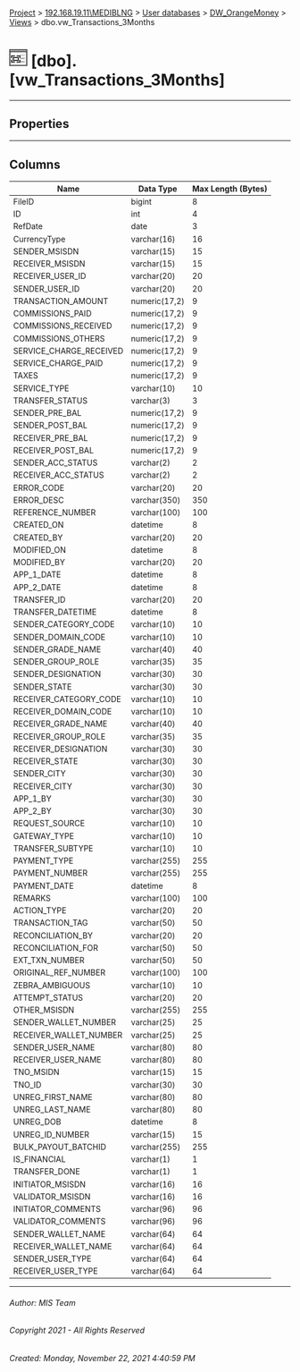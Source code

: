 #### 

[Project](../../../../index.md) > [192.168.19.11\\MEDIBLNG](../../../index.md) > [User databases](../../index.md) > [DW_OrangeMoney](../index.md) > [Views](Views.md) > dbo.vw_Transactions_3Months

# ![Views](../../../../Images/View32.png) [dbo].[vw_Transactions_3Months]

---

## <a name="#properties"></a>Properties



---

## <a name="#columns"></a>Columns

| Name | Data Type | Max Length (Bytes) |
|---|---|---|
| FileID | bigint | 8 |
| ID | int | 4 |
| RefDate | date | 3 |
| CurrencyType | varchar(16) | 16 |
| SENDER_MSISDN | varchar(15) | 15 |
| RECEIVER_MSISDN | varchar(15) | 15 |
| RECEIVER_USER_ID | varchar(20) | 20 |
| SENDER_USER_ID | varchar(20) | 20 |
| TRANSACTION_AMOUNT | numeric(17,2) | 9 |
| COMMISSIONS_PAID | numeric(17,2) | 9 |
| COMMISSIONS_RECEIVED | numeric(17,2) | 9 |
| COMMISSIONS_OTHERS | numeric(17,2) | 9 |
| SERVICE_CHARGE_RECEIVED | numeric(17,2) | 9 |
| SERVICE_CHARGE_PAID | numeric(17,2) | 9 |
| TAXES | numeric(17,2) | 9 |
| SERVICE_TYPE | varchar(10) | 10 |
| TRANSFER_STATUS | varchar(3) | 3 |
| SENDER_PRE_BAL | numeric(17,2) | 9 |
| SENDER_POST_BAL | numeric(17,2) | 9 |
| RECEIVER_PRE_BAL | numeric(17,2) | 9 |
| RECEIVER_POST_BAL | numeric(17,2) | 9 |
| SENDER_ACC_STATUS | varchar(2) | 2 |
| RECEIVER_ACC_STATUS | varchar(2) | 2 |
| ERROR_CODE | varchar(20) | 20 |
| ERROR_DESC | varchar(350) | 350 |
| REFERENCE_NUMBER | varchar(100) | 100 |
| CREATED_ON | datetime | 8 |
| CREATED_BY | varchar(20) | 20 |
| MODIFIED_ON | datetime | 8 |
| MODIFIED_BY | varchar(20) | 20 |
| APP_1_DATE | datetime | 8 |
| APP_2_DATE | datetime | 8 |
| TRANSFER_ID | varchar(20) | 20 |
| TRANSFER_DATETIME | datetime | 8 |
| SENDER_CATEGORY_CODE | varchar(10) | 10 |
| SENDER_DOMAIN_CODE | varchar(10) | 10 |
| SENDER_GRADE_NAME | varchar(40) | 40 |
| SENDER_GROUP_ROLE | varchar(35) | 35 |
| SENDER_DESIGNATION | varchar(30) | 30 |
| SENDER_STATE | varchar(30) | 30 |
| RECEIVER_CATEGORY_CODE | varchar(10) | 10 |
| RECEIVER_DOMAIN_CODE | varchar(10) | 10 |
| RECEIVER_GRADE_NAME | varchar(40) | 40 |
| RECEIVER_GROUP_ROLE | varchar(35) | 35 |
| RECEIVER_DESIGNATION | varchar(30) | 30 |
| RECEIVER_STATE | varchar(30) | 30 |
| SENDER_CITY | varchar(30) | 30 |
| RECEIVER_CITY | varchar(30) | 30 |
| APP_1_BY | varchar(30) | 30 |
| APP_2_BY | varchar(30) | 30 |
| REQUEST_SOURCE | varchar(10) | 10 |
| GATEWAY_TYPE | varchar(10) | 10 |
| TRANSFER_SUBTYPE | varchar(10) | 10 |
| PAYMENT_TYPE | varchar(255) | 255 |
| PAYMENT_NUMBER | varchar(255) | 255 |
| PAYMENT_DATE | datetime | 8 |
| REMARKS | varchar(100) | 100 |
| ACTION_TYPE | varchar(20) | 20 |
| TRANSACTION_TAG | varchar(50) | 50 |
| RECONCILIATION_BY | varchar(20) | 20 |
| RECONCILIATION_FOR | varchar(50) | 50 |
| EXT_TXN_NUMBER | varchar(50) | 50 |
| ORIGINAL_REF_NUMBER | varchar(100) | 100 |
| ZEBRA_AMBIGUOUS | varchar(10) | 10 |
| ATTEMPT_STATUS | varchar(20) | 20 |
| OTHER_MSISDN | varchar(255) | 255 |
| SENDER_WALLET_NUMBER | varchar(25) | 25 |
| RECEIVER_WALLET_NUMBER | varchar(25) | 25 |
| SENDER_USER_NAME | varchar(80) | 80 |
| RECEIVER_USER_NAME | varchar(80) | 80 |
| TNO_MSIDN | varchar(15) | 15 |
| TNO_ID | varchar(30) | 30 |
| UNREG_FIRST_NAME | varchar(80) | 80 |
| UNREG_LAST_NAME | varchar(80) | 80 |
| UNREG_DOB | datetime | 8 |
| UNREG_ID_NUMBER | varchar(15) | 15 |
| BULK_PAYOUT_BATCHID | varchar(255) | 255 |
| IS_FINANCIAL | varchar(1) | 1 |
| TRANSFER_DONE | varchar(1) | 1 |
| INITIATOR_MSISDN | varchar(16) | 16 |
| VALIDATOR_MSISDN | varchar(16) | 16 |
| INITIATOR_COMMENTS | varchar(96) | 96 |
| VALIDATOR_COMMENTS | varchar(96) | 96 |
| SENDER_WALLET_NAME | varchar(64) | 64 |
| RECEIVER_WALLET_NAME | varchar(64) | 64 |
| SENDER_USER_TYPE | varchar(64) | 64 |
| RECEIVER_USER_TYPE | varchar(64) | 64 |


---

###### Author:  MIS Team

###### Copyright 2021 - All Rights Reserved

###### Created: Monday, November 22, 2021 4:40:59 PM


